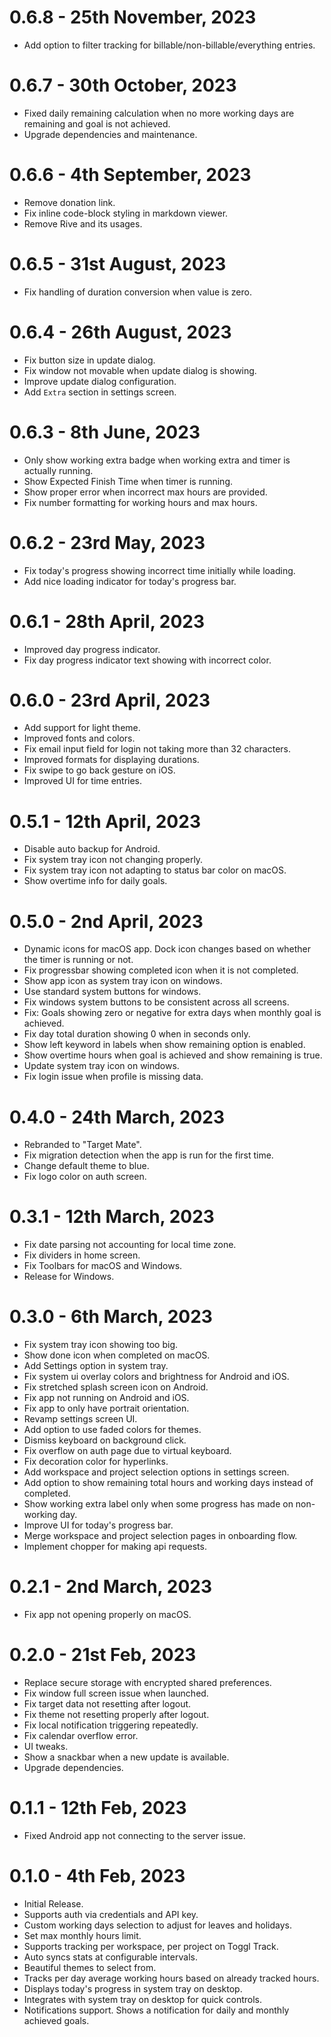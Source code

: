 # 0.6.8 - 25th November, 2023

- Add option to filter tracking for billable/non-billable/everything entries.

# 0.6.7 - 30th October, 2023

- Fixed daily remaining calculation when no more working days are remaining and goal is not achieved.
- Upgrade dependencies and maintenance.

# 0.6.6 - 4th September, 2023

- Remove donation link.
- Fix inline code-block styling in markdown viewer.
- Remove Rive and its usages.

# 0.6.5 - 31st August, 2023

- Fix handling of duration conversion when value is zero.

# 0.6.4 - 26th August, 2023

- Fix button size in update dialog.
- Fix window not movable when update dialog is showing.
- Improve update dialog configuration.
- Add `Extra` section in settings screen.

# 0.6.3 - 8th June, 2023

- Only show working extra badge when working extra and timer is actually running.
- Show Expected Finish Time when timer is running.
- Show proper error when incorrect max hours are provided.
- Fix number formatting for working hours and max hours.

# 0.6.2 - 23rd May, 2023

- Fix today's progress showing incorrect time initially while loading.
- Add nice loading indicator for today's progress bar.

# 0.6.1 - 28th April, 2023

- Improved day progress indicator.
- Fix day progress indicator text showing with incorrect color.

# 0.6.0 - 23rd April, 2023

- Add support for light theme.
- Improved fonts and colors.
- Fix email input field for login not taking more than 32 characters.
- Improved formats for displaying durations.
- Fix swipe to go back gesture on iOS.
- Improved UI for time entries.

# 0.5.1 - 12th April, 2023

- Disable auto backup for Android.
- Fix system tray icon not changing properly.
- Fix system tray icon not adapting to status bar color on macOS.
- Show overtime info for daily goals.

# 0.5.0 - 2nd April, 2023

- Dynamic icons for macOS app. Dock icon changes based on whether the timer is running or not.
- Fix progressbar showing completed icon when it is not completed.
- Show app icon as system tray icon on windows.
- Use standard system buttons for windows.
- Fix windows system buttons to be consistent across all screens.
- Fix: Goals showing zero or negative for extra days when monthly goal is achieved.
- Fix day total duration showing 0 when in seconds only.
- Show left keyword in labels when show remaining option is enabled.
- Show overtime hours when goal is achieved and show remaining is true.
- Update system tray icon on windows.
- Fix login issue when profile is missing data.

# 0.4.0 - 24th March, 2023

- Rebranded to "Target Mate".
- Fix migration detection when the app is run for the first time.
- Change default theme to blue.
- Fix logo color on auth screen.

# 0.3.1 - 12th March, 2023

- Fix date parsing not accounting for local time zone.
- Fix dividers in home screen.
- Fix Toolbars for macOS and Windows.
- Release for Windows.

# 0.3.0 - 6th March, 2023

- Fix system tray icon showing too big.
- Show done icon when completed on macOS.
- Add Settings option in system tray.
- Fix system ui overlay colors and brightness for Android and iOS.
- Fix stretched splash screen icon on Android.
- Fix app not running on Android and iOS.
- Fix app to only have portrait orientation.
- Revamp settings screen UI.
- Add option to use faded colors for themes.
- Dismiss keyboard on background click.
- Fix overflow on auth page due to virtual keyboard.
- Fix decoration color for hyperlinks.
- Add workspace and project selection options in settings screen.
- Add option to show remaining total hours and working days instead of completed.
- Show working extra label only when some progress has made on non-working day.
- Improve UI for today's progress bar.
- Merge workspace and project selection pages in onboarding flow.
- Implement chopper for making api requests.

# 0.2.1 - 2nd March, 2023

- Fix app not opening properly on macOS.

# 0.2.0 - 21st Feb, 2023

- Replace secure storage with encrypted shared preferences.
- Fix window full screen issue when launched.
- Fix target data not resetting after logout.
- Fix theme not resetting properly after logout.
- Fix local notification triggering repeatedly.
- Fix calendar overflow error.
- UI tweaks.
- Show a snackbar when a new update is available.
- Upgrade dependencies.

# 0.1.1 - 12th Feb, 2023

- Fixed Android app not connecting to the server issue.

# 0.1.0 - 4th Feb, 2023

- Initial Release.
- Supports auth via credentials and API key.
- Custom working days selection to adjust for leaves and holidays.
- Set max monthly hours limit.
- Supports tracking per workspace, per project on Toggl Track.
- Auto syncs stats at configurable intervals.
- Beautiful themes to select from.
- Tracks per day average working hours based on already tracked hours.
- Displays today's progress in system tray on desktop.
- Integrates with system tray on desktop for quick controls.
- Notifications support. Shows a notification for daily and monthly achieved goals.